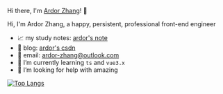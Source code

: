 Hi there, I'm [Ardor Zhang](http://note.arrow-zb.cn/)! 👋

Hi, I'm Ardor Zhang, a happy, persistent, professional front-end engineer

- 📈 my study notes: [ardor's note](http://note.arrow-zb.cn/)
- 📝 blog: [ardor's csdn](https://arrow.blog.csdn.net/)
- 📮 email: ardor-zhang@outlook.com
- 🌱 I’m currently learning `ts` and `vue3.x`
- 🤔 I’m looking for help with amazing

[![Top Langs](https://github-readme-stats.vercel.app/api/top-langs/?username=arrow-zb&layout=compact)](http://note.arrow-zb.cn/)